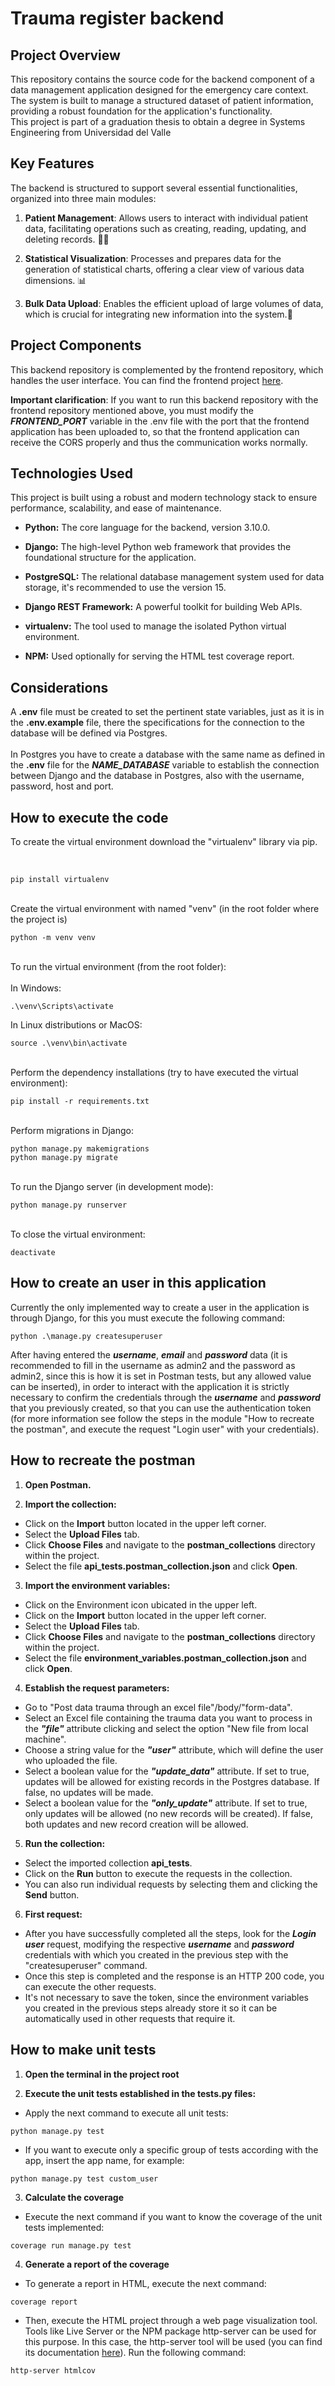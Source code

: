 # Trauma register backend

## Project Overview
This repository contains the source code for the backend component of a data management application designed for the emergency care context. The system is built to manage a structured dataset of patient information, providing a robust foundation for the application's functionality. <br>
This project is part of a graduation thesis to obtain a degree in Systems Engineering from Universidad del Valle

## Key Features
The backend is structured to support several essential functionalities, organized into three main modules:

1. **Patient Management**: Allows users to interact with individual patient data, facilitating operations such as creating, reading, updating, and deleting records. 🧑‍⚕️

2. **Statistical Visualization**: Processes and prepares data for the generation of statistical charts, offering a clear view of various data dimensions. 📊

3. **Bulk Data Upload**: Enables the efficient upload of large volumes of data, which is crucial for integrating new information into the system.📂

## Project Components
This backend repository is complemented by the frontend repository, which handles the user interface. You can find the frontend project [here](https://github.com/Diego2038/trauma_register_frontend).

**Important clarification**: If you want to run this backend repository with the frontend repository mentioned above, you must modify the ***FRONTEND_PORT*** variable in the .env file with the port that the frontend application has been uploaded to, so that the frontend application can receive the CORS properly and thus the communication works normally.

## Technologies Used

This project is built using a robust and modern technology stack to ensure performance, scalability, and ease of maintenance.

* **Python:** The core language for the backend, version 3.10.0.

* **Django:** The high-level Python web framework that provides the foundational structure for the application.

* **PostgreSQL:** The relational database management system used for data storage, it's recommended to use the version 15.

* **Django REST Framework:** A powerful toolkit for building Web APIs.

* **virtualenv:** The tool used to manage the isolated Python virtual environment.

* **NPM:** Used optionally for serving the HTML test coverage report.

## Considerations
A **.env** file must be created to set the pertinent state variables, just as it is in the **.env.example** file, there the specifications for the connection to the database will be defined via Postgres.<br><br>
In Postgres you have to create a database with the same name as defined in the **.env** file for the ***NAME_DATABASE*** variable to establish the connection between Django and the database in Postgres, also with the username, password, host and port.

## How to execute the code

To create the virtual environment download the "virtualenv" library via pip.

<br>

```
pip install virtualenv 
```

<br> 
Create the virtual environment with named "venv" (in the root folder where the project is)

```
python -m venv venv
```

<br>
To run the virtual environment (from the root folder): <br><br>
In Windows:<br>

```
.\venv\Scripts\activate
```

In Linux distributions or MacOS:<br>

```
source .\venv\bin\activate
```

<br>
Perform the dependency installations (try to have executed the virtual environment):

```
pip install -r requirements.txt
```

<br>
Perform migrations in Django:

```
python manage.py makemigrations
python manage.py migrate
```

<br>
To run the Django server (in development mode):

```
python manage.py runserver
```

<br>
To close the virtual environment:

```
deactivate
``` 

## How to create an user in this application
Currently the only implemented way to create a user in the application is through Django, for this you must execute the following command:
```
python .\manage.py createsuperuser
``` 
After having entered the ***username***, ***email*** and ***password*** data (it is recommended to fill in the username as admin2 and the password as admin2, since this is how it is set in Postman tests, but any allowed value can be inserted), in order to interact with the application it is strictly necessary to confirm the credentials through the ***username*** and ***password*** that you previously created, so that you can use the authentication token (for more information see follow the steps in the module "How to recreate the postman", and execute the request "Login user" with your credentials).

## How to recreate the postman


1. **Open Postman.**

2. **Import the collection:**
- Click on the **Import** button located in the upper left corner.
- Select the **Upload Files** tab.
- Click **Choose Files** and navigate to the **postman_collections** directory within the project.
- Select the file **api_tests.postman_collection.json** and click **Open**.

3. **Import the environment variables:**
- Click on the Environment icon ubicated in the upper left.
- Click on the **Import** button located in the upper left corner.
- Select the **Upload Files** tab.
- Click **Choose Files** and navigate to the **postman_collections** directory within the project.
- Select the file **environment_variables.postman_collection.json** and click **Open**.

4. **Establish the request parameters:**
- Go to "Post data trauma through an excel file"/body/"form-data".
- Select an Excel file containing the trauma data you want to process in the ***"file"*** attribute clicking and select the option "New file from local machine".
- Choose a string value for the ***"user"*** attribute, which will define the user who uploaded the file.
- Select a boolean value for the ***"update_data"*** attribute. If set to true, updates will be allowed for existing records in the Postgres database. If false, no updates will be made.
- Select a boolean value for the ***"only_update"*** attribute. If set to true, only updates will be allowed (no new records will be created). If false, both updates and new record creation will be allowed.

5. **Run the collection:**
- Select the imported collection **api_tests**.
- Click on the **Run** button to execute the requests in the collection.
- You can also run individual requests by selecting them and clicking the **Send** button.

6. **First request:**
-  After you have successfully completed all the steps, look for the ***Login user*** request, modifying the respective ***username*** and ***password*** credentials with which you created in the previous step with the "createsuperuser" command.
- Once this step is completed and the response is an HTTP 200 code, you can execute the other requests. 
- It's not necessary to save the token, since the environment variables you created in the previous steps already store it so it can be automatically used in other requests that require it.

## How to make unit tests


1. **Open the terminal in the project root**

2. **Execute the unit tests established in the tests.py files:**
- Apply the next command to execute all unit tests:
```
python manage.py test
```
- If you want to execute only a specific group of tests according with the app, insert the app name, for example:
```
python manage.py test custom_user
```
3. **Calculate the coverage**
- Execute the next command if you want to know the coverage of the unit tests implemented:
```
coverage run manage.py test
```
4. **Generate a report of the coverage**
- To generate a report in HTML, execute the next command:
```
coverage report
```
- Then, execute the HTML project through a web page visualization tool. Tools like Live Server or the NPM package http-server can be used for this purpose. In this case, the http-server tool will be used (you can find its documentation [here](https://www.npmjs.com/package/http-server)).
Run the following command:

```
http-server htmlcov
```
